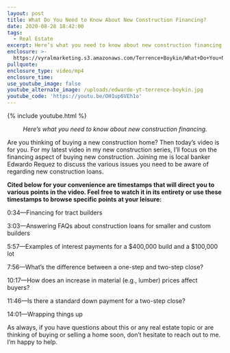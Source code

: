 ```yaml
---
layout: post
title: What Do You Need to Know About New Construction Financing?
date: 2020-08-28 18:42:00
tags:
  - Real Estate
excerpt: Here’s what you need to know about new construction financing.
enclosure: >-
  https://vyralmarketing.s3.amazonaws.com/Terrence+Boykin/What+Do+You+Need+to+Know+About+New+Construction+Financing_.mp4
pullquote:
enclosure_type: video/mp4
enclosure_time:
use_youtube_image: false
youtube_alternate_image: /uploads/edwardo-yt-terrence-boykin.jpg
youtube_code: 'https://youtu.be/OH1up6VEh1o'
---
```


{% include youtube.html %}

<p style="text-align: center;"><em>Here’s what you need to know about new construction financing.</em></p>

Are you thinking of buying a new construction home? Then today’s video is for you. For my latest video in my new construction series, I’ll focus on the financing aspect of buying new construction. Joining me is local banker Edwardo Requez to discuss the various issues you need to be aware of regarding new construction loans.&nbsp;

**Cited below for your convenience are timestamps that will direct you to various points in the video. Feel free to watch it in its entirety or use these timestamps to browse specific points at your leisure:&nbsp;**

0:34—Financing for tract builders&nbsp;

3:03—Answering FAQs about construction loans for smaller and custom builders

5:57—Examples of interest payments for a $400,000 build and a $100,000 lot

7:56—What’s the difference between a one-step and two-step close?&nbsp;

10:17—How does an increase in material (e.g., lumber) prices affect buyers?&nbsp;

11:46—Is there a standard down payment for a two-step close?&nbsp;

14:01—Wrapping things up

As always, if you have questions about this or any real estate topic or are thinking of buying or selling a home soon, don’t hesitate to reach out to me. I’m happy to help.&nbsp;